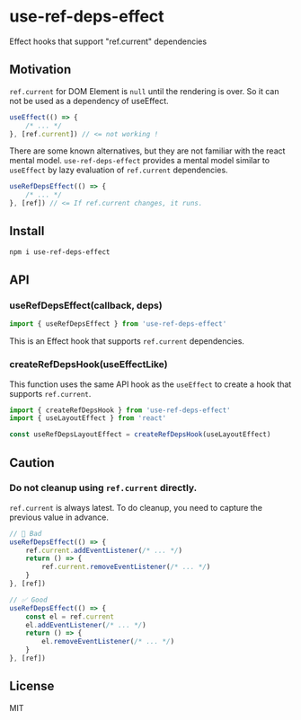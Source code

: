 # use-ref-deps-effect

Effect hooks that support "ref.current" dependencies

## Motivation

`ref.current` for DOM Element is `null` until the rendering is over. So it can not be used as a dependency of useEffect.

```js
useEffect(() => {
    /* ... */
}, [ref.current]) // <= not working !
```

There are some known alternatives, but they are not familiar with the react mental model. `use-ref-deps-effect` provides a mental model similar to `useEffect` by lazy evaluation of `ref.current` dependencies.

```js
useRefDepsEffect(() => {
    /* ... */
}, [ref]) // <= If ref.current changes, it runs.
```

## Install

```sh
npm i use-ref-deps-effect
```

## API

### useRefDepsEffect(callback, deps)

```js
import { useRefDepsEffect } from 'use-ref-deps-effect'
```

This is an Effect hook that supports `ref.current` dependencies.

### createRefDepsHook(useEffectLike)

This function uses the same API hook as the `useEffect` to create a hook that supports `ref.current`.

```js
import { createRefDepsHook } from 'use-ref-deps-effect'
import { useLayoutEffect } from 'react'

const useRefDepsLayoutEffect = createRefDepsHook(useLayoutEffect)
```

## Caution

### Do not cleanup using `ref.current` directly.

`ref.current` is always latest. To do cleanup, you need to capture the previous value in advance.

```js
// 🙅 Bad
useRefDepsEffect(() => {
    ref.current.addEventListener(/* ... */)
    return () => {
        ref.current.removeEventListener(/* ... */)
    }
}, [ref])

// ✅ Good
useRefDepsEffect(() => {
    const el = ref.current
    el.addEventListener(/* ... */)
    return () => {
        el.removeEventListener(/* ... */)
    }
}, [ref])
```

## License

MIT

